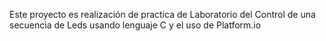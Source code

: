 Este proyecto es realización de  practica de Laboratorio del Control de una secuencia de Leds usando lenguaje C y el uso de Platform.io
 
